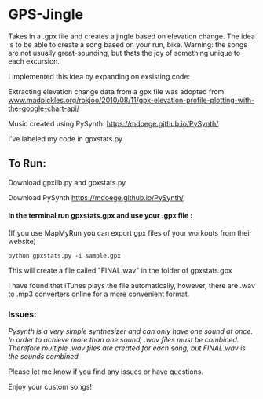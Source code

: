 # GPS-Jingle

Takes in a .gpx file and creates a jingle based on elevation change. The idea is to be able to create a song based on your run, bike. Warning: the songs are not usually great-sounding, but thats the joy of something unique to each excursion. 

I implemented this idea by expanding on exsisting code:

Extracting elevation change data from a gpx file was adopted from: www.madpickles.org/rokjoo/2010/08/11/gpx-elevation-profile-plotting-with-the-google-chart-api/

Music created using PySynth: https://mdoege.github.io/PySynth/

I've labeled my code in gpxstats.py
## To Run:

  Download gpxlib.py and gpxstats.py

  Download PySynth https://mdoege.github.io/PySynth/ 

#### In the terminal run gpxstats.gpx and use your .gpx file : 
(If you use MapMyRun you can export gpx files of your workouts from their website)

    python gpxstats.py -i sample.gpx

   This will create a file called "FINAL.wav" in the folder of gpxstats.gpx

I have found that iTunes plays the file automatically, however, there are .wav to .mp3 converters online for a more convenient format. 

### Issues:
  
  *Pysynth is a very simple synthesizer and can only have one sound at once. In order to achieve more than one sound, .wav files must be combined. Therefore multiple .wav files are created for each song, but FINAL.wav is the sounds combined*
  
  
 Please let me know if you find any issues or have questions.


Enjoy your custom songs! 





